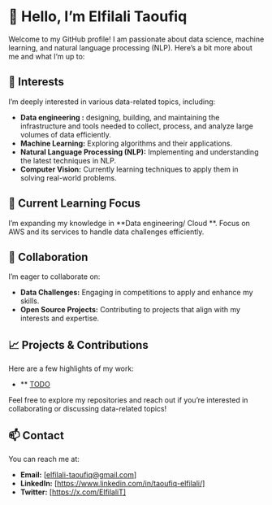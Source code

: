 # 👋 Hello, I’m Elfilali Taoufiq

Welcome to my GitHub profile! I am passionate about data science, machine learning, and natural language processing (NLP). Here’s a bit more about me and what I’m up to:

## 👀 Interests

I’m deeply interested in various data-related topics, including:
- **Data engineering :** designing, building, and maintaining the infrastructure and tools needed to collect, process, and analyze large volumes of data efficiently.
- **Machine Learning:** Exploring algorithms and their applications.
- **Natural Language Processing (NLP):** Implementing and understanding the latest techniques in NLP.
- **Computer Vision:** Currently learning techniques to apply them in solving real-world problems.

## 🌱 Current Learning Focus

I’m expanding my knowledge in **Data engineering/ Cloud **. Focus on AWS and its services to handle data challenges efficiently.

## 💞️ Collaboration

I’m eager to collaborate on:
- **Data Challenges:** Engaging in competitions to apply and enhance my skills.
- **Open Source Projects:** Contributing to projects that align with my interests and expertise.

## 📈 Projects & Contributions

Here are a few highlights of my work:
- ** [TODO](link)

Feel free to explore my repositories and reach out if you’re interested in collaborating or discussing data-related topics!

## 📫 Contact

You can reach me at:
- **Email:** [elfilali-taoufiq@gmail.com]
- **LinkedIn:** [https://www.linkedin.com/in/taoufiq-elfilali/]
- **Twitter:** [https://x.com/ElfilaliT]


<!---
Elfilali-Taoufiq/Elfilali-Taoufiq is a ✨ special ✨ repository because its `README.md` (this file) appears on your GitHub profile.
You can click the Preview link to take a look at your changes.
--->

